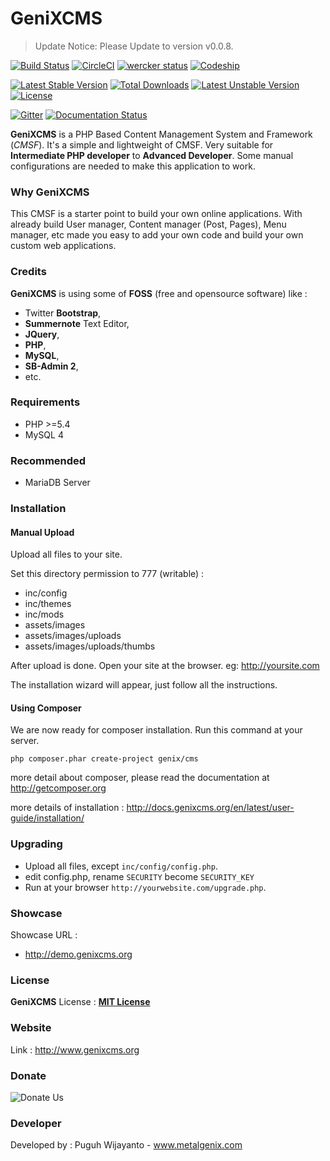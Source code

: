 # GeniXCMS
> Update Notice: Please Update to version v0.0.8.

[![Build Status](https://travis-ci.org/semplon/GeniXCMS.svg?branch=master)](https://travis-ci.org/semplon/GeniXCMS)
[![CircleCI](https://circleci.com/gh/semplon/GeniXCMS.svg?style=shield&circle-token=c2ef105b7d61e90dadd066ad0e25e3f53d97c6c1)](https://circleci.com/gh/semplon/GeniXCMS)
[![wercker status](https://app.wercker.com/status/69ad23cfc66fab2f4155d69bf4d47d0d/s "wercker status")](https://app.wercker.com/project/bykey/69ad23cfc66fab2f4155d69bf4d47d0d)
[![Codeship](https://codeship.com/projects/64d60110-3e1c-0133-6054-5a0949beaeb8/status?branch=master)](https://codeship.com/projects/102695)

[![Latest Stable Version](https://poser.pugx.org/genix/cms/v/stable)](https://packagist.org/packages/genix/cms) [![Total Downloads](https://poser.pugx.org/genix/cms/downloads)](https://packagist.org/packages/genix/cms) [![Latest Unstable Version](https://poser.pugx.org/genix/cms/v/unstable)](https://packagist.org/packages/genix/cms) [![License](https://poser.pugx.org/genix/cms/license)](https://packagist.org/packages/genix/cms)

[![Gitter](https://badges.gitter.im/Join%20Chat.svg)](https://gitter.im/semplon/GeniXCMS?utm_source=badge&utm_medium=badge&utm_campaign=pr-badge&utm_content=badge)
[![Documentation Status](https://readthedocs.org/projects/genixcms/badge/?version=latest)](http://genixcms.readthedocs.org/en/latest/?badge=latest)


**GeniXCMS** is a PHP Based Content Management System and Framework (*CMSF*). It's a simple and lightweight of CMSF. Very suitable for **Intermediate PHP developer** to **Advanced Developer**. Some manual configurations are needed to make this application to work.

### Why GeniXCMS
This CMSF is a starter point to build your own online applications. With already build User manager, Content manager (Post, Pages), Menu manager, etc made you easy to add your own code and build your own custom web applications.

### Credits
**GeniXCMS** is using some of **FOSS** (free and opensource software) like :
- Twitter **Bootstrap**,
- **Summernote** Text Editor,
- **JQuery**,
- **PHP**,
- **MySQL**,
- **SB-Admin 2**,
- etc.

### Requirements
* PHP >=5.4
* MySQL 4

### Recommended
* MariaDB Server

### Installation

#### Manual Upload

Upload all files to your site.

Set this directory permission to 777 (writable) :

- inc/config
- inc/themes
- inc/mods
- assets/images
- assets/images/uploads
- assets/images/uploads/thumbs


After upload is done. Open your site at the browser. eg: http://yoursite.com

The installation wizard will appear, just follow all the instructions.

#### Using Composer

We are now ready for composer installation. Run this command at your server.

`php composer.phar create-project genix/cms`

more detail about composer, please read the documentation at http://getcomposer.org

more details of installation :
http://docs.genixcms.org/en/latest/user-guide/installation/

### Upgrading

- Upload all files, except `inc/config/config.php`.
- edit config.php, rename `SECURITY` become `SECURITY_KEY`
- Run at your browser `http://yourwebsite.com/upgrade.php`.

### Showcase
Showcase URL :
- http://demo.genixcms.org

### License
**GeniXCMS** License : [**MIT License**](LICENSE)

### Website
Link : http://www.genixcms.org

### Donate
![Donate Us](https://www.paypalobjects.com/en_US/i/btn/btn_donate_SM.gif)

### Developer
Developed by : Puguh Wijayanto - www.metalgenix.com
